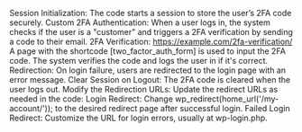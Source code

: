 Session Initialization: The code starts a session to store the user’s 2FA code securely.
Custom 2FA Authentication: When a user logs in, the system checks if the user is a "customer" and triggers a 2FA verification by sending a code to their email.
2FA Verification: https://example.com/2fa-verification/ A page with the shortcode [two_factor_auth_form] is used to input the 2FA code. The system verifies the code and logs the user in if it's correct.
Redirection: On login failure, users are redirected to the login page with an error message.
Clear Session on Logout: The 2FA code is cleared when the user logs out.
Modify the Redirection URLs:
Update the redirect URLs as needed in the code:
Login Redirect: Change wp_redirect(home_url('/my-account/')); to the desired redirect page after successful login.
Failed Login Redirect: Customize the URL for login errors, usually at wp-login.php.
